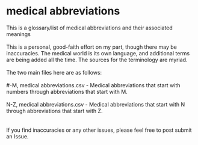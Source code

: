 # medical abbreviations<br>
This is a glossary/list of medical abbreviations and their associated meanings
<br>
<br>
This is a personal, good-faith effort on my part, though there may be inaccuracies. The medical world is its own language, and additional terms are being added all the time. The sources for the terminology are myriad.
<br>
<br>
The two main files here are as follows:<br>
<br>
#-M, medical abbreviations.csv - Medical abbreviations that start with numbers through abbreviations that start with M.<br><br>
N-Z, medical abbreviations.csv - Medical abbreviations that start with N through abbreviations that start with Z.<br>
<br>
<br>
If you find inaccuracies or any other issues, please feel free to post submit an Issue.

